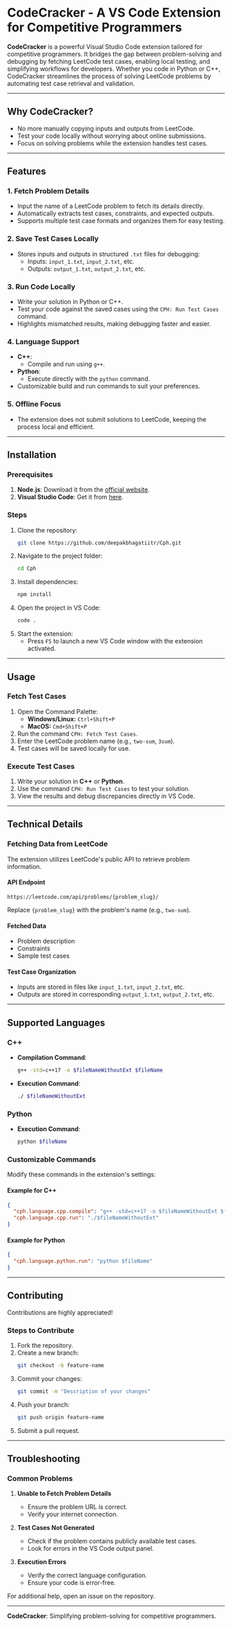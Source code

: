 # CodeCracker - A VS Code Extension for Competitive Programmers  

**CodeCracker** is a powerful Visual Studio Code extension tailored for competitive programmers. It bridges the gap between problem-solving and debugging by fetching LeetCode test cases, enabling local testing, and simplifying workflows for developers. Whether you code in Python or C++, CodeCracker streamlines the process of solving LeetCode problems by automating test case retrieval and validation.  

---

## Why CodeCracker?  

- No more manually copying inputs and outputs from LeetCode.  
- Test your code locally without worrying about online submissions.  
- Focus on solving problems while the extension handles test cases.  

---

## Features  

### 1. Fetch Problem Details  
- Input the name of a LeetCode problem to fetch its details directly.  
- Automatically extracts test cases, constraints, and expected outputs.  
- Supports multiple test case formats and organizes them for easy testing.  

### 2. Save Test Cases Locally  
- Stores inputs and outputs in structured `.txt` files for debugging:  
  - Inputs: `input_1.txt`, `input_2.txt`, etc.  
  - Outputs: `output_1.txt`, `output_2.txt`, etc.  

### 3. Run Code Locally  
- Write your solution in Python or C++.  
- Test your code against the saved cases using the `CPH: Run Test Cases` command.  
- Highlights mismatched results, making debugging faster and easier.  

### 4. Language Support  
- **C++**:  
  - Compile and run using `g++`.  
- **Python**:  
  - Execute directly with the `python` command.  
- Customizable build and run commands to suit your preferences.  

### 5. Offline Focus  
- The extension does not submit solutions to LeetCode, keeping the process local and efficient.  

---

## Installation  

### Prerequisites  
1. **Node.js**: Download it from the [official website](https://nodejs.org/).  
2. **Visual Studio Code**: Get it from [here](https://code.visualstudio.com/).  

### Steps  
1. Clone the repository:  
   ```bash  
   git clone https://github.com/deepakbhagatiitr/Cph.git  
   ```  
2. Navigate to the project folder:  
   ```bash  
   cd Cph  
   ```  
3. Install dependencies:  
   ```bash  
   npm install  
   ```  
4. Open the project in VS Code:  
   ```bash  
   code .  
   ```  
5. Start the extension:  
   - Press `F5` to launch a new VS Code window with the extension activated.  

---

## Usage  

### Fetch Test Cases  
1. Open the Command Palette:  
   - **Windows/Linux:** `Ctrl+Shift+P`  
   - **MacOS:** `Cmd+Shift+P`  
2. Run the command `CPH: Fetch Test Cases`.  
3. Enter the LeetCode problem name (e.g., `two-sum`, `3sum`).  
4. Test cases will be saved locally for use.  

### Execute Test Cases  
1. Write your solution in **C++** or **Python**.  
2. Use the command `CPH: Run Test Cases` to test your solution.  
3. View the results and debug discrepancies directly in VS Code.  

---

## Technical Details  

### Fetching Data from LeetCode  
The extension utilizes LeetCode's public API to retrieve problem information.  

#### API Endpoint  
```
https://leetcode.com/api/problems/{problem_slug}/  
```  
Replace `{problem_slug}` with the problem's name (e.g., `two-sum`).  

#### Fetched Data  
- Problem description  
- Constraints  
- Sample test cases  

#### Test Case Organization  
- Inputs are stored in files like `input_1.txt`, `input_2.txt`, etc.  
- Outputs are stored in corresponding `output_1.txt`, `output_2.txt`, etc.  

---

## Supported Languages  

### C++  
- **Compilation Command**:  
  ```bash  
  g++ -std=c++17 -o $fileNameWithoutExt $fileName  
  ```  
- **Execution Command**:  
  ```bash  
  ./ $fileNameWithoutExt  
  ```  

### Python  
- **Execution Command**:  
  ```bash  
  python $fileName  
  ```  

### Customizable Commands  
Modify these commands in the extension's settings:  

#### Example for C++  
```json  
{  
  "cph.language.cpp.compile": "g++ -std=c++17 -o $fileNameWithoutExt $fileName",  
  "cph.language.cpp.run": "./$fileNameWithoutExt"  
}  
```  

#### Example for Python  
```json  
{  
  "cph.language.python.run": "python $fileName"  
}  
```  

---

## Contributing  

Contributions are highly appreciated!  

### Steps to Contribute  
1. Fork the repository.  
2. Create a new branch:  
   ```bash  
   git checkout -b feature-name  
   ```  
3. Commit your changes:  
   ```bash  
   git commit -m "Description of your changes"  
   ```  
4. Push your branch:  
   ```bash  
   git push origin feature-name  
   ```  
5. Submit a pull request.  

---

## Troubleshooting  

### Common Problems  

1. **Unable to Fetch Problem Details**  
   - Ensure the problem URL is correct.  
   - Verify your internet connection.  

2. **Test Cases Not Generated**  
   - Check if the problem contains publicly available test cases.  
   - Look for errors in the VS Code output panel.  

3. **Execution Errors**  
   - Verify the correct language configuration.  
   - Ensure your code is error-free.  

For additional help, open an issue on the repository.  

---

**CodeCracker**: Simplifying problem-solving for competitive programmers.  